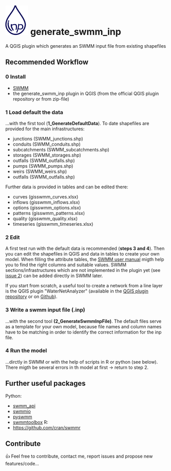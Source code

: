 # ![icon](/icons/icon.png) generate_swmm_inp
A QGIS plugin which generates an SWMM input file from existing shapefiles

## Recommended Workflow
### 0 Install 
- [SWMM](https://www.epa.gov/water-research/storm-water-management-model-swmm)
- the generate_swmm_inp plugin in QGIS (from the official QGIS plugin repository or from zip-file)

### 1 Load default the data 
...with the first tool (**1_GenerateDefaultData**). To date shapefiles are provided for the main infrastructures:
- junctions (SWMM_junctions.shp)
- conduits (SWMM_conduits.shp)
- subcatchments (SWMM_subcatchments.shp)
- storages (SWMM_storages.shp)
- outfalls (SWMM_outfalls.shp)
- pumps (SWMM_pumps.shp)
- weirs (SWMM_weirs.shp)
- outfalls (SWMM_outfalls.shp)

Further data is provided in tables and can be edited there:
- curves (gisswmm_curves.xlsx)
- inflows (gisswmm_inflows.xlsx)
- options (gisswmm_options.xlsx)
- patterns (gisswmm_patterns.xlsx)
- quality  (gisswmm_quality.xlsx)
- timeseries (gisswmm_timeseries.xlsx)

### 2 Edit
A first test run with the default data is recommended (**steps 3 and 4**).
Then you can edit the shapefiles in QGIS and data in tables to create your own model. When filling the attribute tables, the [SWMM user manual](https://www.epa.gov/water-research/storm-water-management-model-swmm-version-51-users-manual) migth help you to find the right columns and suitable values. SWMM sections/infrastructures which are not implemented in the plugin yet (see [issue 2](https://github.com/Jannik-Schilling/generate_swmm_inp/issues/2)) can be added directly in SWMM later.

If you start from scratch, a useful tool to create a network from a line layer is the QGIS plugin "WaterNetAnalyzer" (available in the [QGIS plugin repository](https://plugins.qgis.org/plugins/WaterNetAnalyzer-master/) or on [Github](https://github.com/Jannik-Schilling/WaterNetAnalyzer)).

### 3 Write a swmm input file (.inp)
...with the second tool **(2_GenerateSwmmInpFile)**. The default files serve as a template for your own model, because file names and column names have to be matching in order to identify the correct information for the inp file.

### 4 Run the model
...dirctly in SWMM or with the help of scripts in R or python (see below). There migth be several errors in th model at first -> return to step 2.

## Further useful packages
Python:
- [swmm_api](https://gitlab.com/markuspichler/swmm_api) 
- [swmmio](https://github.com/aerispaha/swmmio)
- [pyswmm](https://github.com/OpenWaterAnalytics/pyswmm)
- [swmmtoolbox](https://pypi.org/project/swmmtoolbox/)
R:
- https://github.com/cran/swmmr



## Contribute
:+1: Feel free to contribute, contact me, report issues and propose new features/code...

